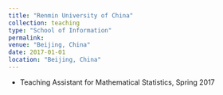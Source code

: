 ```yaml
---
title: "Renmin University of China"
collection: teaching
type: "School of Information"
permalink: 
venue: "Beijing, China"
date: 2017-01-01
location: "Beijing, China"
---
```


* Teaching Assistant for Mathematical Statistics, Spring 2017

